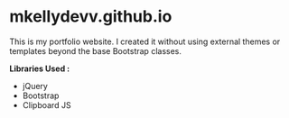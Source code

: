 # mkellydevv.github.io

This is my portfolio website.  I created it without using external themes or templates beyond the base Bootstrap classes.

__Libraries Used :__
* jQuery
* Bootstrap
* Clipboard JS
